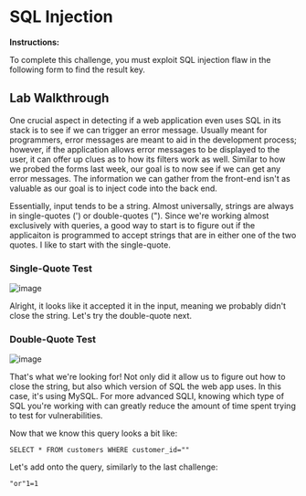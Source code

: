# SQL Injection

**Instructions:**

To complete this challenge, you must exploit SQL injection flaw in the following form to find the result key.

## Lab Walkthrough

One crucial aspect in detecting if a web application even uses SQL in its stack is to see if we can trigger an error message. Usually meant for programmers, error messages are meant to aid in the development process; however, if the application allows error messages to be displayed to the user, it can offer up clues as to how its filters work as well. Similar to how we probed the forms last week, our goal is to now see if we can get any error messages. The information we can gather from the front-end isn't as valuable as our goal is to inject code into the back end.

Essentially, input tends to be a string. Almost universally, strings are always in single-quotes (') or double-quotes ("). Since we're working almost exclusively with queries, a good way to start is to figure out if the applicaiton is programmed to accept strings that are in either one of the two quotes. I like to start with the single-quote.

### Single-Quote Test
![image](https://user-images.githubusercontent.com/66766340/147097975-f1efc420-d787-4649-bba7-8e4eabaa6f3d.png)

Alright, it looks like it accepted it in the input, meaning we probably didn't close the string. Let's try the double-quote next.

### Double-Quote Test
![image](https://user-images.githubusercontent.com/66766340/147098079-237fb9d2-cfbc-4dff-9cf6-2fed0c25ee10.png)

That's what we're looking for! Not only did it allow us to figure out how to close the string, but also which version of SQL the web app uses. In this case, it's using MySQL. For more advanced SQLI, knowing which type of SQL you're working with can greatly reduce the amount of time spent trying to test for vulnerabilities.

Now that we know this query looks a bit like:
```MySQL
SELECT * FROM customers WHERE customer_id=""
```

Let's add onto the query, similarly to the last challenge:
```MySQL
"or"1=1
```
